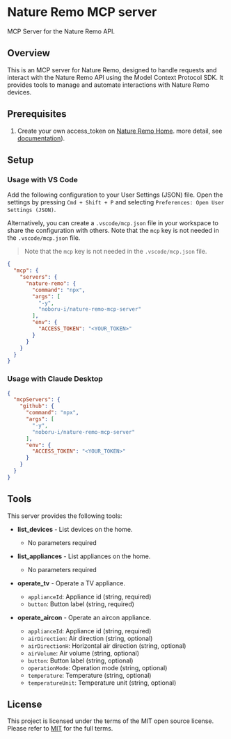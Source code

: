 # Nature Remo MCP server

MCP Server for the Nature Remo API.

## Overview

This is an MCP server for Nature Remo, designed to handle requests and interact with the Nature Remo API using the Model Context Protocol SDK. It provides tools to manage and automate interactions with Nature Remo devices.

## Prerequisites

1. Create your own access_token on [Nature Remo Home](https://home.nature.global/). more detail, see [documentation](https://developer.nature.global/en/)).

## Setup

### Usage with VS Code

Add the following configuration to your User Settings (JSON) file. Open the settings by pressing `Cmd + Shift + P` and selecting `Preferences: Open User Settings (JSON)`.

Alternatively, you can create a `.vscode/mcp.json` file in your workspace to share the configuration with others. Note that the `mcp` key is not needed in the `.vscode/mcp.json` file.

> Note that the `mcp` key is not needed in the `.vscode/mcp.json` file.

```json
{
  "mcp": {
    "servers": {
      "nature-remo": {
        "command": "npx",
        "args": [
          "-y",
          "noboru-i/nature-remo-mcp-server"
        ],
        "env": {
          "ACCESS_TOKEN": "<YOUR_TOKEN>"
        }
      }
    }
  }
}
```

### Usage with Claude Desktop

```json
{
  "mcpServers": {
    "github": {
      "command": "npx",
      "args": [
        "-y",
        "noboru-i/nature-remo-mcp-server"
      ],
      "env": {
        "ACCESS_TOKEN": "<YOUR_TOKEN>"
      }
    }
  }
}
```

## Tools

This server provides the following tools:

- **list_devices** - List devices on the home.
  - No parameters required

- **list_appliances** - List appliances on the home.
  - No parameters required

- **operate_tv** - Operate a TV appliance.
  - `applianceId`: Appliance id (string, required)
  - `button`: Button label (string, required)

- **operate_aircon** - Operate an aircon appliance.
  - `applianceId`: Appliance id (string, required)
  - `airDirection`: Air direction (string, optional)
  - `airDirectionH`: Horizontal air direction (string, optional)
  - `airVolume`: Air volume (string, optional)
  - `button`: Button label (string, optional)
  - `operationMode`: Operation mode (string, optional)
  - `temperature`: Temperature (string, optional)
  - `temperatureUnit`: Temperature unit (string, optional)

## License

This project is licensed under the terms of the MIT open source license. Please refer to [MIT](./LICENSE) for the full terms.
